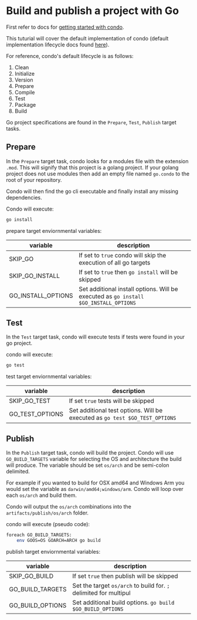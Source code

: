 # Build and publish a project with Go

First refer to docs for [getting started with condo][get-started].

This tuturial will cover the default implementation of condo (default implementation lifecycle docs found
[here][lifecycle]).

For reference, condo's default lifecycle is as follows:

1. Clean
2. Initialize
3. Version
4. Prepare
5. Compile
6. Test
7. Package
8. Build

Go project specifications are found in the `Prepare`, `Test`, `Publish` target tasks.

## Prepare

In the `Prepare` target task, condo looks for a modules file with the extension `.mod`. This will signify that this project is a golang project. If your golang project does not use modules then add an empty file named `go.condo` to the root of your repository.

Condo will then find the go cli executable and finally install any missing dependencies.

Condo will execute:

```bash
go install
```

prepare target enviornmental variables:

| variable            | description              |
|---------------------|--------------------------|
| SKIP_GO             | If set to `true` condo will skip the execution of all go targets |
| SKIP_GO_INSTALL     | If set to `true` then `go install` will be skipped |
| GO_INSTALL_OPTIONS  | Set additional install options. Will be executed as `go install $GO_INSTALL_OPTIONS` |

## Test

In the `Test` target task, condo will execute tests if tests were found in your go project.

condo will execute:

```bash
go test
```

test target enviornmental variables:

| variable            | description              |
|---------------------|--------------------------|
| SKIP_GO_TEST        | If set `true` tests will be skipped |
| GO_TEST_OPTIONS     | Set additional test options. Will be executed as `go test $GO_TEST_OPTIONS` |

## Publish

In the `Publish` target task, condo will build the project. Condo will use `GO_BUILD_TARGETS` variable for selecting the OS and architecture the build will produce. The variable should be set `os/arch` and be semi-colon delimited.

For example if you wanted to build for OSX amd64 and Windows Arm you would set the variable as `darwin/amd64;windows/arm`. Condo will loop over each `os/arch` and build them.

Condo will output the `os/arch` combinations into the `artifacts/publish/os/arch` folder.

condo will execute (pseudo code):

```bash
foreach GO_BUILD_TARGETS:
    env GOOS=OS GOARCH=ARCH go build
```

publish target enviornmental variables:

| variable            | description              |
|---------------------|--------------------------|
| SKIP_GO_BUILD       | If set `true` then publish will be skipped |
| GO_BUILD_TARGETS    | Set the target `os/arch` to build for. `;` delimited for multipul
| GO_BUILD_OPTIONS    | Set additional build options. `go build $GO_BUILD_OPTIONS` |

[get-started]: get-started.md
[lifecycle]: ../concepts/lifecycle.md
